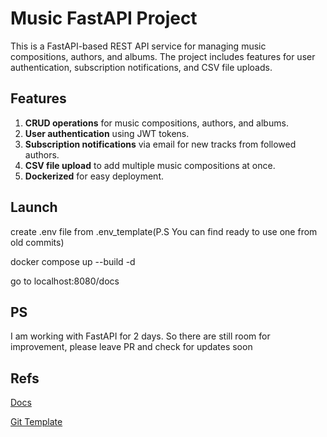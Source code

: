 # Music FastAPI Project

This is a FastAPI-based REST API service for managing music compositions, authors, and albums. The project includes features for user authentication, subscription notifications, and CSV file uploads.

## Features

1. **CRUD operations** for music compositions, authors, and albums.
2. **User authentication** using JWT tokens.
3. **Subscription notifications** via email for new tracks from followed authors.
4. **CSV file upload** to add multiple music compositions at once.
5. **Dockerized** for easy deployment.


## Launch
create .env file from .env_template(P.S You can find ready to use one from old commits)

docker compose up --build -d

go to localhost:8080/docs


## PS
I am working with FastAPI for 2 days. So there are still room for improvement, please leave PR and check for updates soon

## Refs
[Docs](https://fastapi.tiangolo.com/tutorial/)

[Git Template](https://github.com/tiangolo/fastapi)

